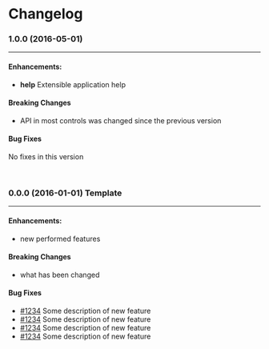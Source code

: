 # Changelog

### 1.0.0 (2016-05-01)
-----

#### Enhancements:

* **help** Extensible application help

#### Breaking Changes
* API in most controls was changed since the previous version

#### Bug Fixes
No fixes in this version

<br/>

### 0.0.0 (2016-01-01) Template
----------

#### Enhancements:

* new performed features

#### Breaking Changes
* what has been changed

#### Bug Fixes

* [#1234](http://link_to_pull_request) Some description of new feature
* [#1234](http://link_to_pull_request) Some description of new feature
* [#1234](http://link_to_pull_request) Some description of new feature
* [#1234](http://link_to_pull_request) Some description of new feature
